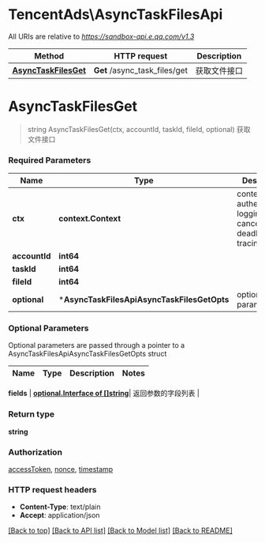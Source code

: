 # TencentAds\AsyncTaskFilesApi

All URIs are relative to *https://sandbox-api.e.qq.com/v1.3*

Method | HTTP request | Description
------------- | ------------- | -------------
[**AsyncTaskFilesGet**](AsyncTaskFilesApi.md#AsyncTaskFilesGet) | **Get** /async_task_files/get | 获取文件接口


# **AsyncTaskFilesGet**
> string AsyncTaskFilesGet(ctx, accountId, taskId, fileId, optional)
获取文件接口

### Required Parameters

Name | Type | Description  | Notes
------------- | ------------- | ------------- | -------------
 **ctx** | **context.Context** | context for authentication, logging, cancellation, deadlines, tracing, etc.
  **accountId** | **int64**|  | 
  **taskId** | **int64**|  | 
  **fileId** | **int64**|  | 
 **optional** | ***AsyncTaskFilesApiAsyncTaskFilesGetOpts** | optional parameters | nil if no parameters

### Optional Parameters
Optional parameters are passed through a pointer to a AsyncTaskFilesApiAsyncTaskFilesGetOpts struct

Name | Type | Description  | Notes
------------- | ------------- | ------------- | -------------



 **fields** | [**optional.Interface of []string**](string.md)| 返回参数的字段列表 | 

### Return type

**string**

### Authorization

[accessToken](../README.md#accessToken), [nonce](../README.md#nonce), [timestamp](../README.md#timestamp)

### HTTP request headers

 - **Content-Type**: text/plain
 - **Accept**: application/json

[[Back to top]](#) [[Back to API list]](../README.md#documentation-for-api-endpoints) [[Back to Model list]](../README.md#documentation-for-models) [[Back to README]](../README.md)

